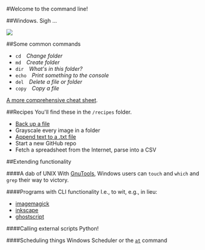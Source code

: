 #Welcome to the command line!

##Windows. Sigh ...

<image src="http://media.giphy.com/media/JmJMzlXOiI0dq/giphy.gif" style="max-width:100%;" />

##Some common commands
<ul>
<li><code>cd</code>&emsp;<i>Change folder</i></li>
<li><code>md</code>&emsp;<i>Create folder</i></li>
<li><code>dir</code>&emsp;<i>What's in this folder?</i></li>
<li><code>echo</code>&emsp;<i>Print something to the console</i></li>
<li><code>del</code>&emsp;<i>Delete a file or folder</i></li>
<li><code>copy</code>&emsp;<i>Copy a file</i></li>
</ul>

<a href="http://ss64.com/nt/">A more comprehensive cheat sheet</a>.

##Recipes
You'll find these in the <code>/recipes</code> folder.
<ul>
<li><a href="https://github.com/OWH-projects/batch-training/blob/master/recipes/backup.bat">Back up a file</a></li>
<li>Grayscale every image in a folder</li>
<li><a href="https://github.com/OWH-projects/batch-training/blob/master/recipes/append.bat">Append text to a .txt file</a></li>
<li>Start a new GitHub repo</li>
<li>Fetch a spreadsheet from the Internet, parse into a CSV</li>
</ul>

##Extending functionality

####A dab of UNIX
With <a href="http://gnuwin32.sourceforge.net/">GnuTools</a>, Windows users can <code>touch</code> and <code>which</code> and <code>grep</code> their way to victory.

####Programs with CLI functionality
I.e., to wit, e.g., in lieu:
<ul>
<li><a href="http://imagemagick.org/script/index.php">imagemagick</a></li>
<li><a href="https://inkscape.org/en/doc/inkscape-man.html">inkscape</a></li>
<li><a href="http://www.ghostscript.com/">ghostscript</a></li>
</ul>

####Calling external scripts
Python!

####Scheduling things
Windows Scheduler or the <code><a href="http://ss64.com/nt/at.html">at</a></code> command